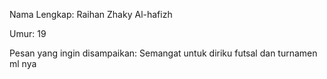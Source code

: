 Nama Lengkap: Raihan Zhaky Al-hafizh

Umur: 19

Pesan yang ingin disampaikan: Semangat untuk diriku futsal dan turnamen ml nya
